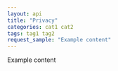 ```yaml
---
layout: api
title: "Privacy"
categories: cat1 cat2
tags: tag1 tag2
request_sample: "Example content"
---
```


Example content